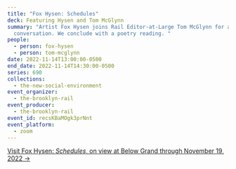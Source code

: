 ```yaml
---
title: "Fox Hysen: Schedules"
deck: Featuring Hysen and Tom McGlynn
summary: "Artist Fox Hysen joins Rail Editor-at-Large Tom McGlynn for a
  conversation. We conclude with a poetry reading. "
people:
  - person: fox-hysen
  - person: tom-mcglynn
date: 2022-11-14T13:00:00-0500
end_date: 2022-11-14T14:30:00-0500
series: 690
collections:
  - the-new-social-environment
event_organizer:
  - the-brooklyn-rail
event_producer:
  - the-brooklyn-rail
event_id: recsKBaMOgk3prNnt
event_platform:
  - zoom
---
```

[V﻿isit Fox Hysen: *Schedules*, on view at Below Grand through November 19, 2022 →](https://www.belowgrandnyc.com/schedules)